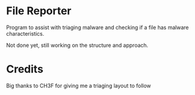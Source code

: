 # File Reporter

Program to assist with triaging malware and checking if a file has malware characteristics.

Not done yet, still working on the structure and approach.

# Credits

Big thanks to CH3F for giving me a triaging layout to follow